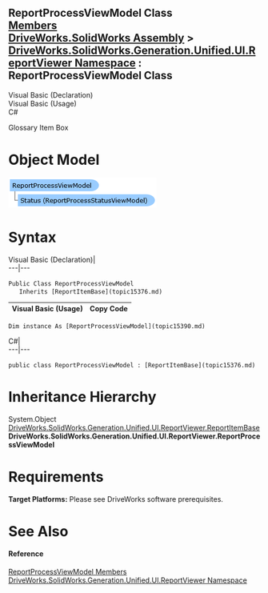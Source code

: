 ReportProcessViewModel Class   
[Members](topic15391.md)   
[DriveWorks.SolidWorks Assembly](topic13342.md) > [DriveWorks.SolidWorks.Generation.Unified.UI.ReportViewer Namespace](topic15361.md) : ReportProcessViewModel Class  
---  
  
Visual Basic (Declaration)    
Visual Basic (Usage)    
C# 

Glossary Item Box

# Object Model

![](dotnetdiagramimages/image879.png)

# Syntax

Visual Basic (Declaration)|   
---|---  
      
    
    Public Class ReportProcessViewModel 
       Inherits [ReportItemBase](topic15376.md)  
  
Visual Basic (Usage)| Copy Code  
---|---  
      
    
    Dim instance As [ReportProcessViewModel](topic15390.md)  
  
C#|   
---|---  
      
    
    public class ReportProcessViewModel : [ReportItemBase](topic15376.md)   
  
# Inheritance Hierarchy

System.Object  
[DriveWorks.SolidWorks.Generation.Unified.UI.ReportViewer.ReportItemBase](topic15376.md)  
**DriveWorks.SolidWorks.Generation.Unified.UI.ReportViewer.ReportProcessViewModel**  


# Requirements

**Target Platforms:** Please see DriveWorks software prerequisites.

# See Also

#### Reference

[ReportProcessViewModel Members](topic15391.md)   
[DriveWorks.SolidWorks.Generation.Unified.UI.ReportViewer Namespace](topic15361.md)


